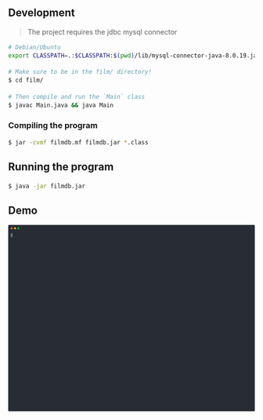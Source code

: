 ## Development

> The project requires the jdbc mysql connector

```sh
# Debian/Ubuntu
export CLASSPATH=.:$CLASSPATH:$(pwd)/lib/mysql-connector-java-8.0.19.jar:$(pwd)/lib/commons-lang3-3.9.jar

# Make sure to be in the film/ directory!
$ cd film/

# Then compile and run the `Main` class
$ javac Main.java && java Main
```

### Compiling the program

```sh
$ jar -cvmf filmdb.mf filmdb.jar *.class
```

## Running the program

```sh
$ java -jar filmdb.jar
```

## Demo

![demo](./demo.svg)
